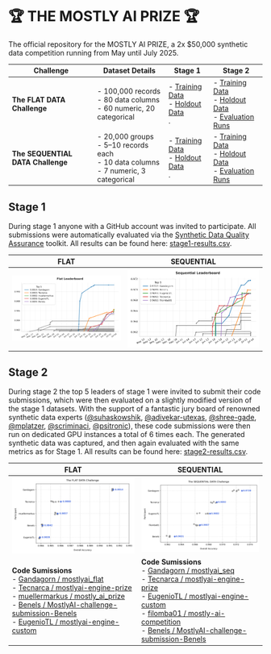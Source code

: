 # 🏆 THE MOSTLY AI PRIZE 🏆

The official repository for the MOSTLY AI PRIZE, a 2x $50,000 synthetic data competition running from May until July 2025.

| Challenge                   | Dataset Details                                                                                          | Stage 1                                                                                                   | Stage 2                                                                                                   |
|----------------------------|-----------------------------------------------------------------------------------------------------------|----------------------------------------------------------------------------------------------------------------|----------------------------------------------------------------------------------------------------------------|
| **The FLAT DATA Challenge** | - 100,000 records<br> - 80 data columns<br> - 60 numeric, 20 categorical                                        | - [Training Data](flat/stage1/flat-training.csv.gz)<br> - [Holdout Data](flat/stage1/flat-holdout.csv.gz)<br>.             | - [Training Data](flat/stage2/flat-training.csv.gz)<br> - [Holdout Data](flat/stage2/flat-holdout.csv.gz)<br> - [Evaluation Runs](flat/stage2/submissions/)  |
| **The SEQUENTIAL DATA Challenge** | - 20,000 groups<br> - 5–10 records each<br> - 10 data columns<br> - 7 numeric, 3 categorical                        | - [Training Data](sequential/stage1/sequential-training.csv.gz)<br> - [Holdout Data](sequential/stage1/sequential-holdout.csv.gz)<br>. | - [Training Data](sequential/stage2/sequential-training.csv.gz)<br> - [Holdout Data](sequential/stage2/sequential-holdout.csv.gz)<br> - [Evaluation Runs](sequential/stage2/submissions/)              |

## Stage 1

During stage 1 anyone with a GitHub account was invited to participate. All submissions were automatically evaluated via the [Synthetic Data Quality Assurance](https://github.com/mostly-ai/mostlyai-qa) toolkit. All results can be found here: [stage1-results.csv](./stage1-results.csv).

| FLAT                   |  SEQUENTIAL    |
|------------------------|----------------|
| ![Stage 1 Flat Leaderboard](./stage1-flat.png) | ![Stage 1 Sequential Leaderboard](./stage1-sequential.png) |

## Stage 2

During stage 2 the top 5 leaders of stage 1 were invited to submit their code submissions, which were then evaluated on a slightly modified version of the stage 1 datasets. With the support of a fantastic jury board of renowned synthetic data experts ([@suhaskowshik](https://github.com/suhaskowshik), [@adivekar-utexas](https://github.com/adivekar-utexas), [@shree-gade](https://github.com/shree-gade), [@mplatzer](https://github.com/mplatzer), [@scriminaci](https://github.com/scriminaci), [@psitronic](https://github.com/psitronic)), these code submissions were then run on dedicated GPU instances a total of 6 times each. The generated synthetic data was captured, and then again evaluated with the same metrics as for Stage 1. All results can be found here: [stage2-results.csv](./stage2-results.csv).

| FLAT                   |  SEQUENTIAL    |
|------------------------|----------------|
| ![Stage 2 Flat](./stage2-flat.png) | ![Stage 2 Sequential](./stage2-sequential.png) |
| **Code Sumissions**<br/>- [Gandagorn / mostlyai_flat](https://github.com/Gandagorn/mostlyai_flat)<br />- [Tecnarca / mostlyai-engine-prize](https://github.com/Tecnarca/mostlyai-engine-prize)<br />- [muellermarkus / mostly_ai_prize](https://github.com/muellermarkus/mostly_ai_prize)<br />- [Benels / MostlyAI-challenge-submission-Benels](https://github.com/Benels/MostlyAI-challenge-submission-Benels)<br />- [EugenioTL / mostlyai-engine-custom](https://github.com/EugenioTL/mostlyai-engine-custom) | **Code Sumissions**<br/>- [Gandagorn / mostlyai_seq](https://github.com/Gandagorn/mostlyai_seq)<br />- [Tecnarca / mostlyai-engine-prize](https://github.com/Tecnarca/mostlyai-engine-prize)<br />- [EugenioTL / mostlyai-engine-custom](https://github.com/EugenioTL/mostlyai-engine-custom)<br />- [filomba01 / mostly-ai-competition](https://github.com/filomba01/mostly-ai-competition)<br />- [Benels / MostlyAI-challenge-submission-Benels](https://github.com/Benels/MostlyAI-challenge-submission-Benels) |

